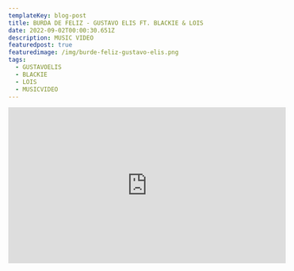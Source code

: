 ```yaml
---
templateKey: blog-post
title: BURDA DE FELIZ - GUSTAVO ELIS FT. BLACKIE & LOIS
date: 2022-09-02T00:00:30.651Z
description: MUSIC VIDEO
featuredpost: true
featuredimage: /img/burde-feliz-gustavo-elis.png
tags:
  - GUSTAVOELIS
  - BLACKIE
  - LOIS
  - MUSICVIDEO
---
```

<iframe width="560" height="315" src="https://www.youtube.com/embed/2KFtAU2l8K0" title="YouTube video player" frameborder="0" allow="accelerometer; autoplay; clipboard-write; encrypted-media; gyroscope; picture-in-picture" allowfullscreen></iframe>
